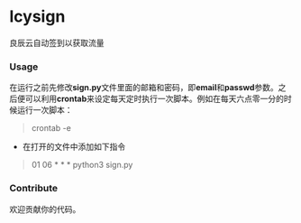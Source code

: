 # lcysign
良辰云自动签到以获取流量

### Usage
在运行之前先修改**sign.py**文件里面的邮箱和密码，即**email**和**passwd**参数。之后便可以利用**crontab**来设定每天定时执行一次脚本。例如在每天六点零一分的时候运行一次脚本：
> crontab -e
* 在打开的文件中添加如下指令
>  01 06 * * * python3 sign.py

### Contribute
欢迎贡献你的代码。
